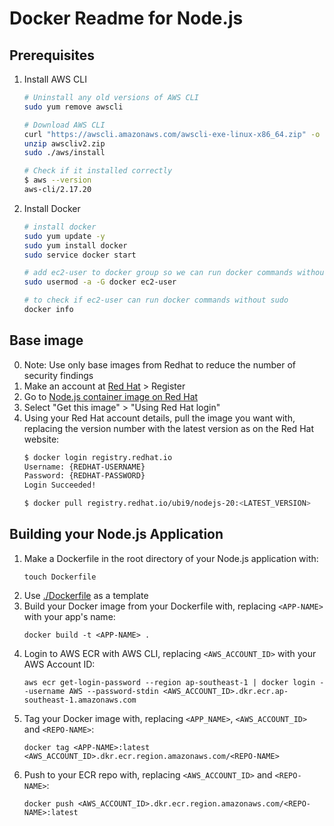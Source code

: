 # Docker Readme for Node.js

## Prerequisites
1. Install AWS CLI
   ```bash
   # Uninstall any old versions of AWS CLI
   sudo yum remove awscli

   # Download AWS CLI
   curl "https://awscli.amazonaws.com/awscli-exe-linux-x86_64.zip" -o "awscliv2.zip"
   unzip awscliv2.zip
   sudo ./aws/install

   # Check if it installed correctly
   $ aws --version
   aws-cli/2.17.20
   ```
2. Install Docker
   ```bash 
   # install docker
   sudo yum update -y
   sudo yum install docker
   sudo service docker start

   # add ec2-user to docker group so we can run docker commands without sudo
   sudo usermod -a -G docker ec2-user

   # to check if ec2-user can run docker commands without sudo
   docker info

## Base image
0. Note: Use only base images from Redhat to reduce the number of security findings
1. Make an account at [Red Hat](https://access.redhat.com/) > Register
2. Go to [Node.js container image on Red Hat](https://catalog.redhat.com/software/containers/ubi9/nodejs-20/64770ac7a835530172eee6a9)
3. Select "Get this image" > "Using Red Hat login"
4. Using your Red Hat account details, pull the image you want with, replacing the version number with the latest version as on the Red Hat website:
   ```bash
   $ docker login registry.redhat.io
   Username: {REDHAT-USERNAME}
   Password: {REDHAT-PASSWORD}
   Login Succeeded!
   
   $ docker pull registry.redhat.io/ubi9/nodejs-20:<LATEST_VERSION>
   ```

## Building your Node.js Application
1. Make a Dockerfile in the root directory of your Node.js application with: 
   ```
   touch Dockerfile
   ```
2. Use [./Dockerfile](./Dockerfile) as a template
3. Build your Docker image from your Dockerfile with, replacing `<APP-NAME>` with your app's name: 
   ```
   docker build -t <APP-NAME> .
   ```
4. Login to AWS ECR with AWS CLI, replacing `<AWS_ACCOUNT_ID>` with your AWS Account ID: 
   ```
   aws ecr get-login-password --region ap-southeast-1 | docker login --username AWS --password-stdin <AWS_ACCOUNT_ID>.dkr.ecr.ap-southeast-1.amazonaws.com
   ```
5. Tag your Docker image with, replacing `<APP_NAME>`, `<AWS_ACCOUNT_ID>` and `<REPO-NAME>`: 
   ```
   docker tag <APP-NAME>:latest <AWS_ACCOUNT_ID>.dkr.ecr.region.amazonaws.com/<REPO-NAME>
   ```
6. Push to your ECR repo with, replacing `<AWS_ACCOUNT_ID>` and `<REPO-NAME>`: 
   ```
   docker push <AWS_ACCOUNT_ID>.dkr.ecr.region.amazonaws.com/<REPO-NAME>:latest
   ```